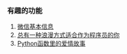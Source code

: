 ### 有趣的功能

1. [微信基本信息](https://github.com/Jeta1me1PLUS/wechatRoom/blob/master/wechatchatroomtest.py)  
2. [总有一种浪漫方式适合作为程序员的你](https://mp.weixin.qq.com/s?__biz=MzAwNjg1NTA1Mw==&mid=2651134732&idx=1&sn=5cf4ca9f1afc264266f228140781baca&chksm=80f6bbeeb78132f82b9f962c3ecc74d094c542a649e71ed0182bffd517afddaf4ada8467aa37&mpshare=1&scene=1&srcid=0214WVONPGtzdETL5vZlSv0i#rd)
3. [Python函数里的爱情故事](https://mp.weixin.qq.com/s?__biz=MzI5MzIwNDI1MQ==&mid=2650126656&idx=2&sn=1496c48c65521cbd86e212cba025cc2e&chksm=f474a134c30328222e2a31b059351ae949fcbc2e327558ed3c4bbb8ebcbf68263df10a72b7e4&mpshare=1&scene=1&srcid=#rd)
